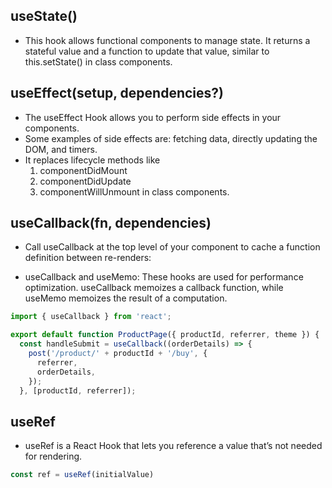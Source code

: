 ## useState()
- This hook allows functional components to manage state. It returns a stateful value and a function to update that value, similar to this.setState() in class components.

## useEffect(setup, dependencies?)
- The useEffect Hook allows you to perform side effects in your components.
- Some examples of side effects are: fetching data, directly updating the DOM, and timers.
- It replaces lifecycle methods like 
  1. componentDidMount
  2. componentDidUpdate
  3. componentWillUnmount 
in class components.

## useCallback(fn, dependencies) 
- Call useCallback at the top level of your component to cache a function definition between re-renders:

- useCallback and useMemo: These hooks are used for performance optimization. useCallback memoizes a callback function, while useMemo memoizes the result of a computation.

```javascript 
import { useCallback } from 'react';

export default function ProductPage({ productId, referrer, theme }) {
  const handleSubmit = useCallback((orderDetails) => {
    post('/product/' + productId + '/buy', {
      referrer,
      orderDetails,
    });
  }, [productId, referrer]);
```

## useRef
- useRef is a React Hook that lets you reference a value that’s not needed for rendering.

```javascript
const ref = useRef(initialValue)
```
